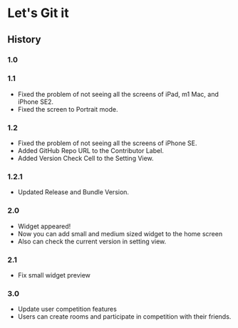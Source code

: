 # Let's Git it  
## History
### 1.0
### 1.1
- Fixed the problem of not seeing all the screens of iPad, m1 Mac, and iPhone SE2.
- Fixed the screen to Portrait mode.

### 1.2
- Fixed the problem of not seeing all the screens of iPhone SE.
- Added GitHub Repo URL to the Contributor Label.
- Added Version Check Cell to the Setting View.

### 1.2.1
- Updated Release and Bundle Version.

### 2.0
- Widget appeared!
- Now you can add small and medium sized widget to the home screen
- Also can check the current version in setting view.

### 2.1
- Fix small widget preview

### 3.0
- Update user competition features
- Users can create rooms and participate in competition with their friends.
